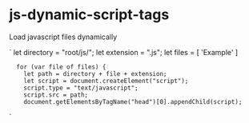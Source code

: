 # js-dynamic-script-tags
Load javascript files dynamically  

`
      let directory = "root/js/";
      let extension = ".js";
      let files = [
        'Example'
      ]

      for (var file of files) {
        let path = directory + file + extension;
        let script = document.createElement("script");
        script.type = "text/javascript";
        script.src = path;
        document.getElementsByTagName("head")[0].appendChild(script);
`
